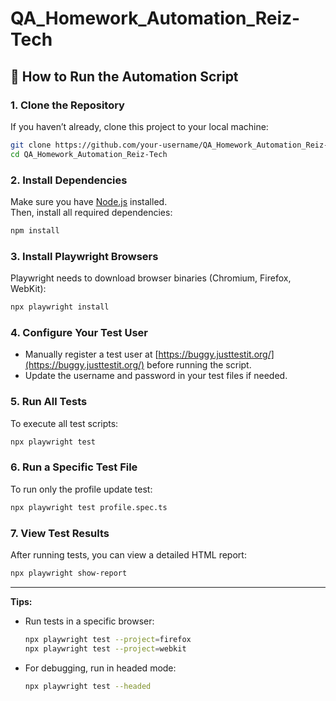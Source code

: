 # QA_Homework_Automation_Reiz-Tech

## 🚀 How to Run the Automation Script

### 1. Clone the Repository
If you haven’t already, clone this project to your local machine:
```sh
git clone https://github.com/your-username/QA_Homework_Automation_Reiz-Tech.git
cd QA_Homework_Automation_Reiz-Tech
```

### 2. Install Dependencies
Make sure you have [Node.js](https://nodejs.org/) installed.  
Then, install all required dependencies:
```sh
npm install
```

### 3. Install Playwright Browsers
Playwright needs to download browser binaries (Chromium, Firefox, WebKit):
```sh
npx playwright install
```

### 4. Configure Your Test User
- Manually register a test user at [https://buggy.justtestit.org/](https://buggy.justtestit.org/) before running the script.
- Update the username and password in your test files if needed.

### 5. Run All Tests
To execute all test scripts:
```sh
npx playwright test
```

### 6. Run a Specific Test File
To run only the profile update test:
```sh
npx playwright test profile.spec.ts
```

### 7. View Test Results
After running tests, you can view a detailed HTML report:
```sh
npx playwright show-report
```

---

**Tips:**
- Run tests in a specific browser:
  ```sh
  npx playwright test --project=firefox
  npx playwright test --project=webkit
  ```
- For debugging, run in headed mode:
  ```sh
  npx playwright test --headed
  ```